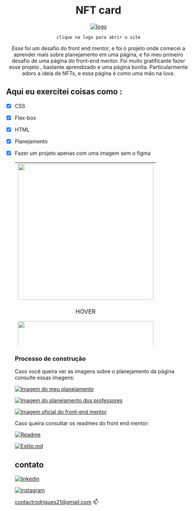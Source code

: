 
<div align="center">
  <h1> NFT card</h1>

  [![logo](https://github.com/rafinha-dev/NFT-card/blob/master/src/images/favicon-32x32.png)](https://rafinha-dev.github.io/NFT-card/)
  
  `clique na logo para abrir o site`
  
  Esse foi um desafio do front end mentor, e foi o projeto onde comecei a aprender mais sobre planejamento em uma página, e foi meu primeiro desafio de uma página do front-end mentor. Foi muito gratificante fazer esse projeto , bastante aprendizado e uma página bonita. Particularmente adoro a ideia de NFTs, e essa página é como uma mão na luva. 


 
</div>

## Aqui eu exercitei coisas como : 

- [x] CSS
- [x] Flex-box
- [x] HTML 
- [x] Planejamento
- [x] Fazer um projeto apenas com uma imagem sem o figma
  
  <table align="center" height="500px;">
  <tr> 
    <td>
      <img  style="width: 370px;" src="https://github.com/rafinha-dev/NFT-card/blob/master/src/presentation/Design%20sem%20nome.png">
    </td>
  </tr>
  <tr> 
    <td>
      <p align="center"> HOVER  </p>
      <img  style="width: 370px;" src="https://github.com/rafinha-dev/NFT-card/blob/master/src/images/hover.gif">
    </td>
  </tr>
 
 </table>
 
 ### Processo de construção 
 
  Caso você queira ver as imagens sobre o planejamento da página consulte essas imagens: 
  

 [![Imagem do meu planejamento ]()](https://github.com/rafinha-dev/NFT-card/blob/master/src/design/comoEuPlanejei.png)
  
  [![Imagem do planejamento dos professores ]()](https://github.com/rafinha-dev/NFT-card/blob/master/src/design/ComoElesPlanejaram.png)
  
   [![Imagem oficial do front-end mentor]()](https://github.com/rafinha-dev/NFT-card/blob/master/src/design/active-states.jpg)
 
  
  Caso queira consultar os readmes do front end mentor: 
  
   [![Readme ]()](https://github.com/rafinha-dev/NFT-card/blob/master/src/design/README.md)
   
   [![Estilo.md]()](https://github.com/rafinha-dev/NFT-card/blob/master/src/design/style-guide.md)

## contato 

[![linkedin](https://img.shields.io/badge/LinkedIn-0077B5?style=for-the-badge&logo=linkedin&logoColor=white)](https://www.linkedin.com/in/rafinhadev/)


[![instagram](https://img.shields.io/badge/Instagram-E4405F?style=for-the-badge&logo=instagram&logoColor=white)](https://www.instagram.com/rafinhadev/)&nbsp;

[contactrodrigues21@gmail.com](mailto:contactrodrigues21@gmail.com) 📫


